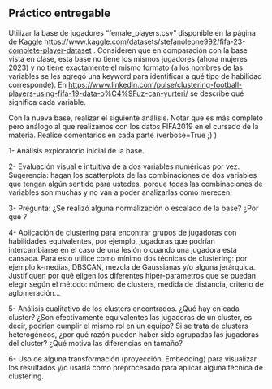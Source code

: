 ## Práctico entregable

Utilizar la base de jugadores “female_players.csv” disponible en la página de Kaggle https://www.kaggle.com/datasets/stefanoleone992/fifa-23-complete-player-dataset . Consideren que en comparación con la base vista en clase, esta base no tiene los mismos jugadores (ahora mujeres 2023) y no tiene exactamente el mismo formato (a los nombres de las variables se les agregó una keyword para identificar a qué tipo de habilidad corresponde). En https://www.linkedin.com/pulse/clustering-football-players-using-fifa-19-data-o%C4%9Fuz-can-yurteri/ se describe qué significa cada variable.

Con la nueva base, realizar el siguiente análisis. Notar que es más completo pero análogo al que realizamos con los datos FIFA2019 en el cursado de la materia. Realice comentarios en cada parte (verbose=True ;) )

1- Análisis exploratorio inicial de la base.

2- Evaluación visual e intuitiva de a dos variables numéricas por vez. Sugerencia: hagan los scatterplots de las combinaciones de dos variables que tengan algún sentido para ustedes, porque todas las combinaciones de variables son muchas y no van a poder analizarlas como merecen.

3- Pregunta: ¿Se realizó alguna normalización o escalado de la base? ¿Por qué ?

4- Aplicación de clustering para encontrar grupos de jugadoras con habilidades equivalentes, por ejemplo, jugadoras que podrían intercambiarse en el caso de una lesión o cuando una jugadora está cansada. Para esto utilice como mínimo dos técnicas de clustering: por ejemplo k-medias, DBSCAN, mezcla de Gaussianas y/o alguna jerárquica. Justifiquen por qué eligen los diferentes hiper-parámetros que se puedan elegir según el método: número de clusters, medida de distancia, criterio de aglomeración… 

5- Análisis cualitativo de los clusters encontrados. ¿Qué hay en cada cluster? ¿Son efectivamente equivalentes las jugadoras de un cluster, es decir, podrían cumplir el mismo rol en un equipo? Si se trata de clusters heterogéneos, ¿por qué razón pueden haber sido agrupadas las jugadoras del cluster? ¿Qué motiva las diferencias en tamaño?

6- Uso de alguna transformación (proyección, Embedding) para visualizar los resultados y/o usarla como preprocesado para aplicar alguna técnica de clustering.